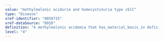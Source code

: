 ```yaml
---
value: "methylmalonic aciduria and homocystinuria type cblC"
type: "Disease"
xref-identifier: "0050715"
xref-dataSource: "DOID"
definition: "A methylmalonic acidemia that has_material_basis_in deficiency in synthesis of both AdoCbl and MeCbl (cblC) and is characterized by decreased levels of the coenzymes adenosylcobalamin (AdoCbl) and methylcobalamin (MeCbl), which results in decreased activity of the respective enzymes methylmalonyl-CoA mutase."
level: "4"
---
```

